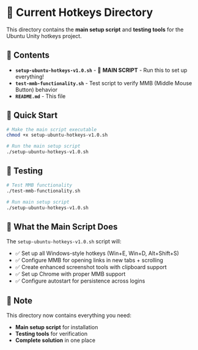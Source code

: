# 📂 Current Hotkeys Directory

This directory contains the **main setup script** and **testing tools** for the Ubuntu Unity hotkeys project.

## 📁 Contents

- **`setup-ubuntu-hotkeys-v1.0.sh`** - 🎯 **MAIN SCRIPT** - Run this to set up everything!
- **`test-mmb-functionality.sh`** - Test script to verify MMB (Middle Mouse Button) behavior
- **`README.md`** - This file

## 🚀 Quick Start

```bash
# Make the main script executable
chmod +x setup-ubuntu-hotkeys-v1.0.sh

# Run the main setup script
./setup-ubuntu-hotkeys-v1.0.sh
```

## 🧪 Testing

```bash
# Test MMB functionality
./test-mmb-functionality.sh

# Run main setup script
./setup-ubuntu-hotkeys-v1.0.sh
```

## 🎯 What the Main Script Does

The `setup-ubuntu-hotkeys-v1.0.sh` script will:
- ✅ Set up all Windows-style hotkeys (Win+E, Win+D, Alt+Shift+S)
- ✅ Configure MMB for opening links in new tabs + scrolling
- ✅ Create enhanced screenshot tools with clipboard support
- ✅ Set up Chrome with proper MMB support
- ✅ Configure autostart for persistence across logins

## 📝 Note

This directory now contains everything you need:
- **Main setup script** for installation
- **Testing tools** for verification
- **Complete solution** in one place
